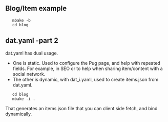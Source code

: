 
## Blog/Item example


```
   mbake -b
   cd blog
```

## dat.yaml  -part 2

dat.yaml has dual usage.

- One is static. Used to configure the Pug page, and help with repeated fields. For example, in SEO or to help when sharing item/content with a social network.
- The other is dynamic, with dat_i.yaml, used to create items.json from dat.yaml.

```
   cd blog
   mbake -i .
```
That generates an items.json file that you can client side fetch, and bind dynamically.

